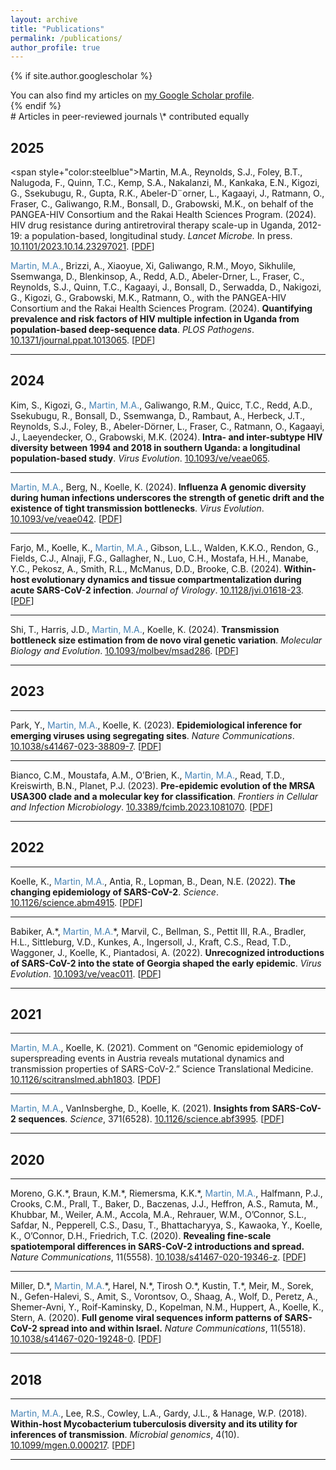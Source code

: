 ```yaml
---
layout: archive
title: "Publications"
permalink: /publications/
author_profile: true
---
```


{% if site.author.googlescholar %}
  <div class="wordwrap">You can also find my articles on <a href="{{site.author.googlescholar}}">my Google Scholar profile</a>.</div>
{% endif %}

 <br>
# Articles in peer-reviewed journals
\* contributed equally 

## 2025
<span style+"color:steelblue">Martin, M.A.</span>, Reynolds, S.J., Foley, B.T., Nalugoda, F., Quinn, T.C., Kemp, S.A., Nakalanzi, M., Kankaka, E.N.,
Kigozi, G., Ssekubugu, R., Gupta, R.K., Abeler-D¨orner, L., Kagaayi, J., Ratmann, O., Fraser, C., Galiwango,
R.M., Bonsall, D., Grabowski, M.K., on behalf of the PANGEA-HIV Consortium and the Rakai Health
Sciences Program. (2024). HIV drug resistance during antiretroviral therapy scale-up in Uganda, 2012-19: a
population-based, longitudinal study. *Lancet Microbe.* In press. [10.1101/2023.10.14.23297021](https://doi.org/10.1101/2023.10.14.23297021). \[[PDF](https://m-a-martin.github.io/files/hiv_resistance.pdf)]

<span style="color:steelblue">Martin, M.A.</span>, Brizzi, A., Xiaoyue, Xi, Galiwango, R.M., Moyo, Sikhulile, Ssemwanga, D., Blenkinsop, A., Redd,
A.D., Abeler-Drner, L., Fraser, C., Reynolds, S.J., Quinn, T.C., Kagaayi, J., Bonsall, D., Serwadda, D.,
Nakigozi, G., Kigozi, G., Grabowski, M.K., Ratmann, O., with the PANGEA-HIV Consortium and the Rakai
Health Sciences Program. (2024). **Quantifying prevalence and risk factors of HIV multiple infection in Uganda
from population-based deep-sequence data**. *PLOS Pathogens*. [10.1371/journal.ppat.1013065](https://doi.org/10.1371/journal.ppat.1013065
). \[[PDF](https://m-a-martin.github.io/files/hiv_mi.pdf)]

---

## 2024

Kim, S., Kigozi, G., <span style="color:steelblue">Martin, M.A.</span>, Galiwango, R.M., Quicc, T.C., Redd, A.D., Ssekubugu, R., Bonsall, D., Ssemwanga, D., Rambaut, A., Herbeck, J.T., Reynolds, S.J., Foley, B., Abeler-Dörner, L., Fraser, C., Ratmann, O., Kagaayi, J., Laeyendecker, O., Grabowski, M.K. (2024). **Intra- and inter-subtype HIV diversity between 1994 and 2018 in southern Uganda: a longitudinal population-based study**. *Virus Evolution*. [10.1093/ve/veae065](https://doi.org/10.1093/ve/veae065). 

---

<span style="color:steelblue">Martin, M.A.</span>, Berg, N., Koelle, K. (2024). **Influenza A genomic diversity during human infections underscores
the strength of genetic drift and the existence of tight transmission bottlenecks**. *Virus Evolution*.
[10.1093/ve/veae042](https://doi.org/10.1093/ve/veae042). \[[PDF](https://m-a-martin.github.io/files/influenza_dvg.pdf)\]

---

Farjo, M., Koelle, K., <span style="color:steelblue">Martin, M.A.</span>, Gibson, L.L., Walden, K.K.O., Rendon, G., Fields, C.J., Alnaji, F.G.,
Gallagher, N., Luo, C.H., Mostafa, H.H., Manabe, Y.C., Pekosz, A., Smith, R.L., McManus, D.D., Brooke, C.B. (2024). **Within-host evolutionary dynamics and tissue compartmentalization during acute SARS-CoV-2 infection**. *Journal of Virology*. [10.1128/jvi.01618-23](https://doi.org/10.1093/molbev/msad286). \[[PDF](https://m-a-martin.github.io/files/sars_cov2_within_host.pdf)\]

---

Shi, T., Harris, J.D., <span style="color:steelblue">Martin, M.A.</span>, Koelle, K. (2024). **Transmission bottleneck size estimation from de novo viral genetic variation**. *Molecular Biology and Evolution*. [10.1093/molbev/msad286](https://doi.org/10.1093/molbev/msad286). \[[PDF](https://m-a-martin.github.io/files/bottleneck_denovo.pdf)\]

---

## 2023

---

Park, Y., <span style="color:steelblue">Martin, M.A.</span>, Koelle, K. (2023). **Epidemiological inference for emerging viruses using segregating sites**.
*Nature Communications*. [10.1038/s41467-023-38809-7](https://doi.org/10.1038/s41467-023-38809-7). \[[PDF](https://m-a-martin.github.io/files/segregating_sites.pdf)\]

---

Bianco, C.M., Moustafa, A.M., O’Brien, K., <span style="color:steelblue">Martin, M.A.</span>, Read, T.D., Kreiswirth, B.N., Planet, P.J. (2023).
**Pre-epidemic evolution of the MRSA USA300 clade and a molecular key for classification**. *Frontiers in Cellular
and Infection Microbiology*. [10.3389/fcimb.2023.1081070](https://doi.org/10.3389/fcimb.2023.1081070). \[[PDF](https://m-a-martin.github.io/files/mrsa_usa300.pdf)\]

---

## 2022

---

Koelle, K., <span style="color:steelblue">Martin, M.A.</span>, Antia, R., Lopman, B., Dean, N.E. (2022). **The changing epidemiology of
SARS-CoV-2**. *Science*. [10.1126/science.abm4915](https://doi.org/10.1126/science.abm4915). \[[PDF](https://m-a-martin.github.io/files/sars_cov2_epidemiology)\]

---

Babiker, A.\*, <span style="color:steelblue">Martin, M.A.</span>\*, Marvil, C., Bellman, S., Pettit III, R.A., Bradler, H.L., Sittleburg, V.D., Kunkes,
A., Ingersoll, J., Kraft, C.S., Read, T.D., Waggoner, J., Koelle, K., Piantadosi, A. (2022). **Unrecognized introductions of SARS-CoV-2 into the state of Georgia shaped the early epidemic**. *Virus Evolution*. [10.1093/ve/veac011](https://doi.org/10.1093/ve/veac011). \[[PDF](https://m-a-martin.github.io/files/sars_cov2_georgia.pdf)\]

---

## 2021

---

<span style="color:steelblue">Martin, M.A.</span>, Koelle, K. (2021). Comment on “Genomic epidemiology of superspreading events in Austria reveals mutational dynamics and transmission properties of SARS-CoV-2.” Science Translational Medicine. [10.1126/scitranslmed.abh1803](https://doi.org/10.1126/scitranslmed.abh1803). \[[PDF](https://m-a-martin.github.io/files/sars_cov2_bottleneck.pdf)\]

---

<span style="color:steelblue">Martin, M.A.</span>, VanInsberghe, D., Koelle, K. (2021). **Insights from SARS-CoV-2 sequences**. *Science*, 371(6528). [10.1126/science.abf3995](https://doi.org/10.1126/science.abf3995). \[[PDF](https://m-a-martin.github.io/files/sars_cov2_insights.pdf)\]

---

## 2020 

---

Moreno, G.K.\*, Braun, K.M.\*, Riemersma, K.K.\*, <span style="color:steelblue">Martin, M.A.</span>, Halfmann, P.J., Crooks, C.M., Prall, T., Baker, D., Baczenas, J.J., Heffron, A.S., Ramuta, M., Khubbar, M., Weiler, A.M., Accola, M.A., Rehrauer, W.M., O’Connor, S.L., Safdar, N., Pepperell, C.S., Dasu, T., Bhattacharyya, S., Kawaoka, Y., Koelle, K., O’Connor, D.H., Friedrich, T.C. (2020). **Revealing fine-scale spatiotemporal differences in SARS-CoV-2 introductions and spread.** *Nature Communications*, 11(5558). [10.1038/s41467-020-19346-z](https://doi.org/10.1038/s41467-020-19346-z). \[[PDF](https://m-a-martin.github.io/files/sars_cov2_wisconsin.pdf)\]

---

Miller, D.\*, <span style="color:steelblue">Martin, M.A.</span>\*, Harel, N.\*, Tirosh O.\*, Kustin, T.\*, Meir, M., Sorek, N., Gefen-Halevi, S., Amit, S., Vorontsov, O., Shaag, A., Wolf, D., Peretz, A., Shemer-Avni, Y., Roif-Kaminsky, D., Kopelman, N.M., Huppert, A., Koelle, K., Stern, A. (2020). **Full genome viral sequences inform patterns of SARS-CoV-2 spread into and within Israel.** *Nature Communications*, 11(5518). [10.1038/s41467-020-19248-0](https://doi.org/10.1038/s41467-020-19248-0). \[[PDF](https://m-a-martin.github.io/files/sars_cov2_israel.pdf)\]

---

## 2018

---

<span style="color:steelblue">Martin, M.A.</span>, Lee, R.S., Cowley, L.A., Gardy, J.L., & Hanage, W.P. (2018). **Within-host Mycobacterium tuberculosis diversity and its utility for inferences of transmission**. *Microbial genomics*, 4(10). [10.1099/mgen.0.000217](https://doi.org/10.1099/mgen.0.000217). \[[PDF](https://m-a-martin.github.io/files/tb_within_host.pdf)\]

---

